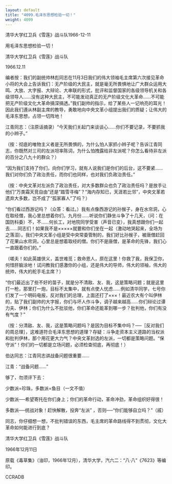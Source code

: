 ```yaml
---
layout: default
title: "4099.毛泽东思想检验一切！"
weight: 4099
---
```


清华大学红卫兵《雪莲》战斗队1966-12-11

用毛泽东思想检验一切！

清华大学红卫兵《雪莲》战斗队

1966.12.11

编者按：我们的副统帅林彪同志在11月3日我们的伟大领袖毛主席第六次接见革命小将的大会上告诉我们：无产阶级的大民主，就是毫无所畏惧地让广大群众运用大鸣、大放、大字报、大辩论、大串联的形式，批评和监督国家的各级领导机关和各级领导人……没有这种大民主，不可能发动真正的无产阶级文化大革命……不可能把无产阶级文化大革命搞深搞透。”我们副帅的指示，给了某些人一记响亮的耳光！因此我们遵从林副主席的教导，勇敢地向中央文革小组提出我们的质疑；让伟大的毛泽东思想，占领一切阵地！

江青同志：（注原话摘录）“今天我们关起门来谈谈心……你们不要记录，不要抓我的小辫子。”

（按：彻底的唯物主义者是无所畏惧的，为什么怕人家抓小辫子呢？告诉江青同志，你既然对三司的左派坦率陈词，为什么怕拽露给非左派呢？你怎么看待非左派的百分之八九十的群众？）

“因为我们支持了你们，向你们学习，就有人说我们是你们的后台，这不要紧……我们对你们负了政治责任，而你们也同样，也对我们负政治责任。”

（按：中央文革对左派负了政治责任，对大多数群众也负了政治责任吗？是放手让他们“万类霜天竞自由”还是“踏雪寻梅”？“海内存知已，天涯若比邻”，中央文革若遗弃大多数，岂不成了“孤家寡人”了吗？）

“你们看过西游记吗？（众答：看过。）我有点像西游记的孙猴子，身在水帘洞，心在取经僧，我心里总想着你们，九月份……听说你们静坐斗争了十几天，（问：在国防科委）不，不……何长工，对地院同学受害（声音已变），我真想跟你们一起去……同志们！如果我不是×××××就要和你们坐在一起（激动地哭起来，全场为之落泪）。我们中央文革小组是受中央常委管制的，我们好比孙猴子，被唐僧赶回了花果山水帘洞，心里总是想着取经的僧。你们不是唐僧，是革命的先锋，我们心一直跟着你们的。”

（嗟夫！如此英雄侠义，盖世难觅；救命恩人，原在这里！你救了我，我保卫你，何惜肝脑涂地！试问教我们感激你的小组，还是伟大的导师，伟大的领袖，伟大的统帅，伟大的舵手毛主席？）

“你们最近出了些不好的苗子，就是分不清敌、友、我，这是策略问题；就是这里打一枪，那里打一炮，目标不太集中，就有点使人忧虑……例如清华同学，七号你们发了一个明码电报，反对我们的总理，上面还打了×××！最近农大有个叫伊林的，贴了我们副帅的大字报，你们与坏人作斗争，调子越来越高……你们辩论过谭力夫、伊林；你们为什么不批驳他，你们革命还能革到哪一步？批判他，你们有没有气度？”

（按：分清敌、友、我，这是策略问题吗？是因为目标不集中吗？──［反对我们的周总理］，这难道符合毛泽东思想的道理？存疑：斗争走资本主义道路的当权派和批判伊林，那个用花更大力气？中央文革封选的左派，一切都是策略问题。“保守派”！你们的一切都是立场问题，必须检查彻底，再彻底！）

伯达同志：江青同志讲战备问题很重要……

江青：“战备问题……”

够了，勿须评下去：

少数派=珍珠，多数派=鱼目（一文不值）

少数派──希望寄托在你们身上；你们的革命行动，革命冲劲，革命组织好得很！

多数派──统战对象！赶快解散，投奔“左派” ，否则──“你们能够自立吗？”（戚）

同志，你仔细想一想，不批判错误的东西，毛主席的革命路线得不到贯彻，文化大革命如何能进行到底？

清华大学红卫兵《雪莲》战斗队

1966年12月11日

原载《毒草集》（油印，1966年12月），清华大学，汽六二：“八·八”《7623》等编印。

CCRADB

